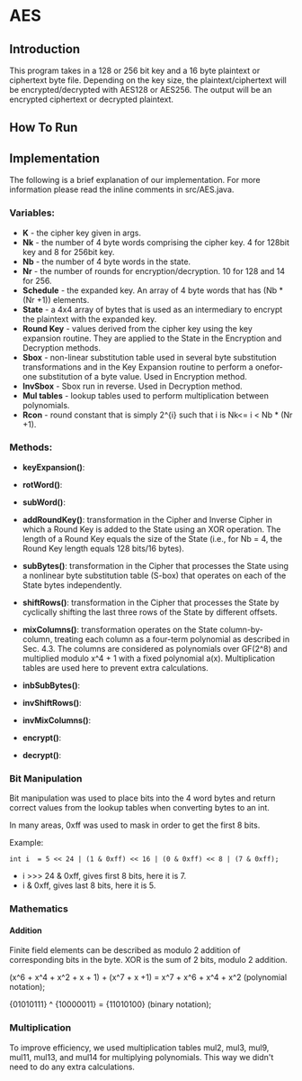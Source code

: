 # AES

## Introduction
This program takes in a 128 or 256 bit key and a 16 byte plaintext or ciphertext byte file. Depending on the key size, the plaintext/ciphertext will be encrypted/decrypted with AES128 or AES256. The output will be an encrypted ciphertext or decrypted plaintext.

## How To Run

## Implementation

The following is a brief explanation of our implementation. For more information please read the inline comments in src/AES.java.

### Variables:
- **K** - the cipher key given in args.
- **Nk** - the number of 4 byte words comprising the cipher key. 4 for 128bit key and 8 for 256bit key.
- **Nb** - the number of 4 byte words in the state. 
- **Nr** - the number of rounds for encryption/decryption. 10 for 128 and 14 for 256.
- **Schedule** - the expanded key. An array of 4 byte words that has (Nb * (Nr +1)) elements. 
- **State** - a 4x4 array of bytes that is used as an intermediary to encrypt the plaintext with the expanded key.
- **Round Key** - values derived from the cipher key using the key expansion routine. They are applied to the State in the Encryption and Decryption methods.
- **Sbox** - non-linear substitution table used in several byte substitution
transformations and in the Key Expansion routine to perform a onefor-one
substitution of a byte value. Used in Encryption method. 
- **InvSbox** - Sbox run in reverse. Used in Decryption method.
- **Mul tables** - lookup tables used to perform multiplication between polynomials.
- **Rcon** - round constant that is simply 2^{i} such that i is Nk<= i < Nb * (Nr +1).



### Methods:
- **keyExpansion()**: 
- **rotWord()**:
- **subWord()**:

- **addRoundKey()**: transformation in the Cipher and Inverse Cipher in which a Round Key is added to the State using an XOR operation. The length of a
Round Key equals the size of the State (i.e., for Nb = 4, the Round
Key length equals 128 bits/16 bytes). 

- **subBytes()**: transformation in the Cipher that processes the State using a nonlinear byte substitution table (S-box) that operates on each of the
State bytes independently. 

- **shiftRows()**: transformation in the Cipher that processes the State by cyclically shifting the last three rows of the State by different offsets.

- **mixColumns()**: transformation operates on the State column-by-column, treating each column as a four-term polynomial as described in Sec. 4.3. The columns are considered as polynomials over GF(2^8) and multiplied modulo 
x^4 + 1 with a fixed polynomial a(x). Multiplication tables are used here to prevent extra calculations.

- **inbSubBytes()**:
- **invShiftRows()**:
- **invMixColumns()**:


- **encrypt()**:
- **decrypt()**:



### Bit Manipulation
Bit manipulation was used to place bits into the 4 word bytes and return correct values from the lookup tables when converting bytes to an int. 

In many areas, 0xff was used to mask in order to get the first 8 bits. 

Example: 
```
int i  = 5 << 24 | (1 & 0xff) << 16 | (0 & 0xff) << 8 | (7 & 0xff);
```
- i >>> 24 & 0xff, gives first 8 bits, here it is 7.
- i & 0xff, gives last 8 bits, here it is 5.


### Mathematics
#### Addition 
Finite field elements can be described as modulo 2 addition of corresponding bits in the byte. 
XOR is the sum of 2 bits, modulo 2 addition. 

(x^6 + x^4 + x^2 + x + 1) + (x^7 + x +1) = x^7 + x^6 + x^4 + x^2 (polynomial notation);

{01010111} ^ {10000011} = {11010100} (binary notation);

### Multiplication
To improve efficiency, we used multiplication tables mul2, mul3, mul9, mul11, mul13, and mul14 for multiplying polynomials. This way we didn't need to do any extra calculations.


